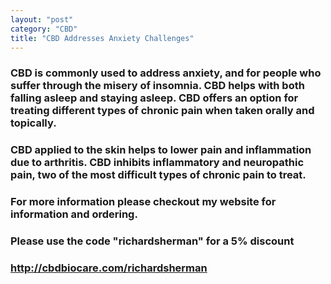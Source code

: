 ```yaml
---
layout: "post"
category: "CBD"
title: "CBD Addresses Anxiety Challenges"
---
```



### CBD is commonly used to address anxiety, and for people who suffer through the misery of insomnia. CBD helps with both falling asleep and staying asleep. CBD offers an option for treating different types of chronic pain when taken orally and topically.


### CBD applied to the skin helps to lower pain and inflammation due to arthritis. CBD inhibits inflammatory and neuropathic pain, two of the most difficult types of chronic pain to treat.


### For more information please checkout my website for information and ordering.  

### Please use the code "richardsherman" for a 5% discount

### <http://cbdbiocare.com/richardsherman>
